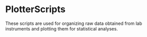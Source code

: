 # PlotterScripts
These scripts are used for organizing raw data obtained from lab instruments and plotting them for statistical analyses. 
